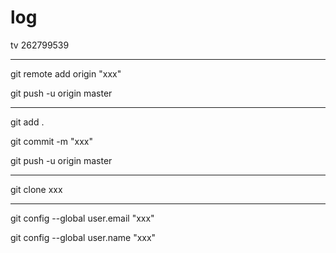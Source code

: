 # log


tv 262799539

---

git remote add origin "xxx"

git push -u origin master

---

git add .

git commit -m "xxx"

git push -u origin master

---

git clone xxx

---

git config --global user.email "xxx"

git config --global user.name "xxx"
